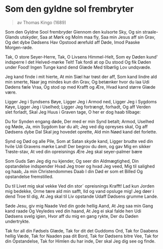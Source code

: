 
# Som den gyldne sol frembryter

> av Thomas Kingo (1689)


Som den Gyldne Sool frembryder
Giennom den kulsorte Sky,
Og sin straale-Glands utskyder,
Saa at Mørk og Molm maa fly,
Saa min Jesus aff sin Grav,
Og det dybe Dødsens Hav
Opstood ærefuld aff Døde,
Imod Paaske Morgen-røde.

Tak, O store Seyer-Herre,
Tak, O Livsens Himmel-Helt,
Som ey Døden kund' indsperre
I det Helved-mørke Telt!
Tak fordi at op Du stood
Og fik Døden under Food!
Ingen Tunge kand dend Glæde
Med tilbørlig Lov undqvæde.

Jeg kand finde i mit hierte,
At min Siæl har trøst der aff,
Som kand lindre ald min smerte,
Naar jeg mindes kun din Grav,
Og betænker hvor du laa
Udi Dødens fæle Vraa,
Og stod op med Krafft og Ære,
Hvad kand større Glæde være.

Ligger Jeg i Syndsens Bøye,
Ligger Jeg i Armod ned,
Ligger Jeg i Sygdoms Køye,
Ligger Jeg i Uselhed;
Ligger Jeg fortrængt, forhadt,
Og aff Verden slet forladt,
Skal Jeg Huus i Graven tage,
O her er dog haab tilbage:

Du for Synden engang døde,
Der med er min Synd betalt;
Armod, Uselhed og Møde,
Ja, min Sygdom bar du alt;
Jeg ved dig opreyses skal,
Og aff Dødsens dybe Dal
Skal jeg hovedet oprette,
Ald min Nøød kand det forlette.

Synd og Død og alle Pile,
Som at Satan skyde kand,
Ligger brudte ved din hvile
Udi Gravens mørke Land!
Der begrov du dem, og gav
Mig en sikker Trøste-stav,
At ved din opreisnings Ære
Jeg skal seyer-palmer bære

Som Guds Søn Jeg dig nu kjender,
Og seer din Aldmægtighed,
Din opstandelse indspender
Hvad Jeg troer og hvad Jeg veed,
Mig til salighed og haab,
Ja min Christendommes Daab
I din Død er som et Billed
Og opstandelse fremstilled.

Du til Livet mig skal vekke
Ved din stor` opreisnings Krafft!
Lad kun Jorden mig bedekke,
Orme tære ald min safft,
Ild og vand opsluge mig!
Jeg døer i dend Troe til dig,
At Jeg skal til Liv opstande
Udaff Dødsens grumme Lande.

Søde Jesu, giv mig Naade
Ved din gode hellig Aand,
At Jeg saa min Gang kand raade
Og Veyledes ved din haand,
At Jeg ei skal falde hen
Udi Dødsens svelg igien,
Hvor aff du mig en gang rykte,
Der du Døden undertrykte.

Tak for all din Fødsels Glæde,
Tak for dit det Guddoms Ord,
Tak for Daabens hellig Væde,
Tak for Naaden paa dit Bord,
Tak for Dødsens bitre Vee,
Tak for din Opstandelse,
Tak for Himlen du har inde,
Der skal Jeg dig see og finde.
